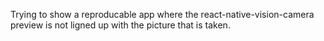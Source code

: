 Trying to show a reproducable app where the react-native-vision-camera preview is not ligned up with the picture that is taken.
